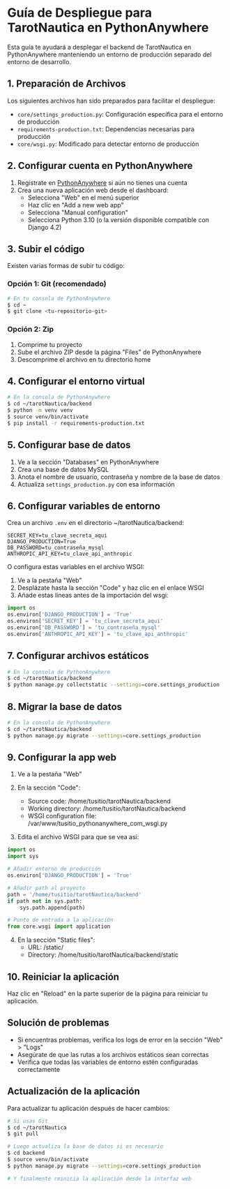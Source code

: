 # Guía de Despliegue para TarotNautica en PythonAnywhere

Esta guía te ayudará a desplegar el backend de TarotNautica en PythonAnywhere manteniendo un entorno de producción separado del entorno de desarrollo.

## 1. Preparación de Archivos

Los siguientes archivos han sido preparados para facilitar el despliegue:

- `core/settings_production.py`: Configuración específica para el entorno de producción
- `requirements-production.txt`: Dependencias necesarias para producción
- `core/wsgi.py`: Modificado para detectar entorno de producción

## 2. Configurar cuenta en PythonAnywhere

1. Regístrate en [PythonAnywhere](https://www.pythonanywhere.com/) si aún no tienes una cuenta
2. Crea una nueva aplicación web desde el dashboard:
   - Selecciona "Web" en el menú superior
   - Haz clic en "Add a new web app"
   - Selecciona "Manual configuration"
   - Selecciona Python 3.10 (o la versión disponible compatible con Django 4.2)

## 3. Subir el código

Existen varias formas de subir tu código:

### Opción 1: Git (recomendado)
```bash
# En tu consola de PythonAnywhere
$ cd ~
$ git clone <tu-repositorio-git>
```

### Opción 2: Zip
1. Comprime tu proyecto
2. Sube el archivo ZIP desde la página "Files" de PythonAnywhere
3. Descomprime el archivo en tu directorio home

## 4. Configurar el entorno virtual

```bash
# En la consola de PythonAnywhere
$ cd ~/tarotNautica/backend
$ python -m venv venv
$ source venv/bin/activate
$ pip install -r requirements-production.txt
```

## 5. Configurar base de datos

1. Ve a la sección "Databases" en PythonAnywhere
2. Crea una base de datos MySQL
3. Anota el nombre de usuario, contraseña y nombre de la base de datos
4. Actualiza `settings_production.py` con esa información

## 6. Configurar variables de entorno

Crea un archivo `.env` en el directorio ~/tarotNautica/backend:

```
SECRET_KEY=tu_clave_secreta_aqui
DJANGO_PRODUCTION=True
DB_PASSWORD=tu_contraseña_mysql
ANTHROPIC_API_KEY=tu_clave_api_anthropic
```

O configura estas variables en el archivo WSGI:

1. Ve a la pestaña "Web"
2. Desplázate hasta la sección "Code" y haz clic en el enlace WSGI
3. Añade estas líneas antes de la importación del wsgi:

```python
import os
os.environ['DJANGO_PRODUCTION'] = 'True'
os.environ['SECRET_KEY'] = 'tu_clave_secreta_aqui'
os.environ['DB_PASSWORD'] = 'tu_contraseña_mysql'
os.environ['ANTHROPIC_API_KEY'] = 'tu_clave_api_anthropic'
```

## 7. Configurar archivos estáticos

```bash
# En la consola de PythonAnywhere
$ cd ~/tarotNautica/backend
$ python manage.py collectstatic --settings=core.settings_production
```

## 8. Migrar la base de datos

```bash
# En la consola de PythonAnywhere
$ cd ~/tarotNautica/backend
$ python manage.py migrate --settings=core.settings_production
```

## 9. Configurar la app web

1. Ve a la pestaña "Web"
2. En la sección "Code":
   - Source code: /home/tusitio/tarotNautica/backend
   - Working directory: /home/tusitio/tarotNautica/backend
   - WSGI configuration file: /var/www/tusitio_pythonanywhere_com_wsgi.py

3. Edita el archivo WSGI para que se vea así:

```python
import os
import sys

# Añadir entorno de producción
os.environ['DJANGO_PRODUCTION'] = 'True'

# Añadir path al proyecto
path = '/home/tusitio/tarotNautica/backend'
if path not in sys.path:
    sys.path.append(path)

# Punto de entrada a la aplicación
from core.wsgi import application
```

4. En la sección "Static files":
   - URL: /static/
   - Directory: /home/tusitio/tarotNautica/backend/static

## 10. Reiniciar la aplicación

Haz clic en "Reload" en la parte superior de la página para reiniciar tu aplicación.

## Solución de problemas

- Si encuentras problemas, verifica los logs de error en la sección "Web" > "Logs"
- Asegúrate de que las rutas a los archivos estáticos sean correctas
- Verifica que todas las variables de entorno estén configuradas correctamente

## Actualización de la aplicación

Para actualizar tu aplicación después de hacer cambios:

```bash
# Si usas Git
$ cd ~/tarotNautica
$ git pull

# Luego actualiza la base de datos si es necesario
$ cd backend
$ source venv/bin/activate
$ python manage.py migrate --settings=core.settings_production

# Y finalmente reinicia la aplicación desde la interfaz web
